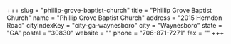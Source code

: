+++
slug = "phillip-grove-baptist-church"
title = "Phillip Grove Baptist Church"
name = "Phillip Grove Baptist Church"
address = "2015 Herndon Road"
cityIndexKey = "city-ga-waynesboro"
city = "Waynesboro"
state = "GA"
postal = "30830"
website = ""
phone = "706-871-7271"
fax = ""
+++
